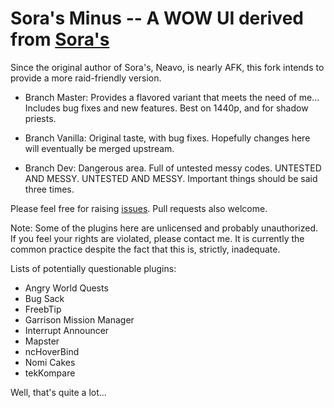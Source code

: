 Sora's Minus -- A WOW UI derived from [Sora's](https://git.oschina.net/Neavo/sora)
====

Since the original author of Sora's, Neavo, is nearly AFK, this fork intends to provide a more raid-friendly version.

* Branch Master: Provides a flavored variant that meets the need of me... Includes bug fixes and new features. Best on 1440p, and for shadow priests.

* Branch Vanilla: Original taste, with bug fixes. Hopefully changes here will eventually be merged upstream.

* Branch Dev: Dangerous area. Full of untested messy codes. UNTESTED AND MESSY. UNTESTED AND MESSY. Important things should be said three times.

Please feel free for raising [issues](https://github.com/invisiblearts/Sora/issues). Pull requests also welcome.

Note: Some of the plugins here are unlicensed and probably unauthorized. If you feel your rights are violated, please contact me. It is currently the common practice despite the fact that this is, strictly, inadequate.

Lists of potentially questionable plugins:

* Angry World Quests
* Bug Sack
* FreebTip
* Garrison Mission Manager
* Interrupt Announcer
* Mapster
* ncHoverBind
* Nomi Cakes
* tekKompare

Well, that's quite a lot...